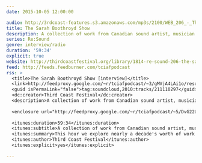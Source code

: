 ```yaml
---
date: 2015-10-05 12:00:00

audio: http://3rdcoast-features.s3.amazonaws.com/mp3s/2100/WEB_206_-_The_Sarah_Boothroyd_Show.mp3
title: The Sarah Boothroyd Show
description: A collection of work from Canadian sound artist, musician and radio producer Sarah Boothroyd.
series: Re:Sound
genre: interview/radio
duration: '59:34'
explicit: true
website: http://thirdcoastfestival.org/library/1814-re-sound-206-the-sarah-boothroyd-show
feed: http://feeds.feedburner.com/tciafpodcast
rss: >
  <title>The Sarah Boothroyd Show [interview]</title>
  <link>http://feedproxy.google.com/~r/tciafpodcast/~3/gMVjA4LAi1o/resound-206-the-sarah-boothroyd-show</link>
  <guid isPermaLink="false">tag:soundcloud,2010:tracks/211110297</guid>
  <dc:creator>Third Coast Festival</dc:creator>
  <description>A collection of work from Canadian sound artist, musician and radio producer Sarah Boothroyd.</description>
  
  <enclosure url="http://feedproxy.google.com/~r/tciafpodcast/~5/DvG22UuUHjc/211110297-thirdcoast-resound-206-the-sarah-boothroyd-show.mp3" length="0" type="audio/mpeg" />
  
  <itunes:duration>59:34</itunes:duration>
  <itunes:subtitle>A collection of work from Canadian sound artist, musician and radio producer Sarah Boothroyd.</itunes:subtitle>
  <itunes:summary>This hour we explore nearly a decade's worth of work from Canadian sound artist, musician and radio producer Sarah Boothroyd.</itunes:summary>
  <itunes:author>Third Coast Festival</itunes:author>
  <itunes:explicit>yes</itunes:explicit>

---
```


